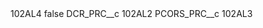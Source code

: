<?xml version="1.0" encoding="UTF-8"?>
<CustomMetadata xmlns="http://soap.sforce.com/2006/04/metadata" xmlns:xsi="http://www.w3.org/2001/XMLSchema-instance" xmlns:xsd="http://www.w3.org/2001/XMLSchema">
    <label>102AL4</label>
    <protected>false</protected>
    <values>
        <field>DCR_PRC__c</field>
        <value xsi:type="xsd:string">102AL2</value>
    </values>
    <values>
        <field>PCORS_PRC__c</field>
        <value xsi:type="xsd:string">102AL3</value>
    </values>
</CustomMetadata>
